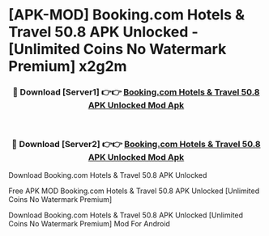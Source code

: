 # [APK-MOD] Booking.com  Hotels & Travel 50.8 APK Unlocked - [Unlimited Coins No Watermark Premium] x2g2m



<div align="center">
<h3>🔴 Download [Server1] 👉👉 <a href="https://momento.my/?title=Booking.com__Hotels_&_Travel_50.8_APK_Unlocked">Booking.com  Hotels & Travel 50.8 APK Unlocked Mod Apk</a></h3><br>

<h3>🔴 Download [Server2] 👉👉 <a href="https://momento.my/?title=Booking.com__Hotels_&_Travel_50.8_APK_Unlocked">Booking.com  Hotels & Travel 50.8 APK Unlocked Mod Apk</a></h3>
</div>



Download Booking.com  Hotels & Travel 50.8 APK Unlocked 

Free APK MOD Booking.com  Hotels & Travel 50.8 APK Unlocked [Unlimited Coins No Watermark Premium]

Download Booking.com  Hotels & Travel 50.8 APK Unlocked [Unlimited Coins No Watermark Premium] Mod For Android
